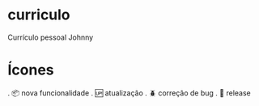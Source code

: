 # curriculo
Currículo pessoal Johnny

# Ícones
. :package: nova funcionalidade
. :up: atualização
. :beetle: correção de bug
. :checkered_flag: release